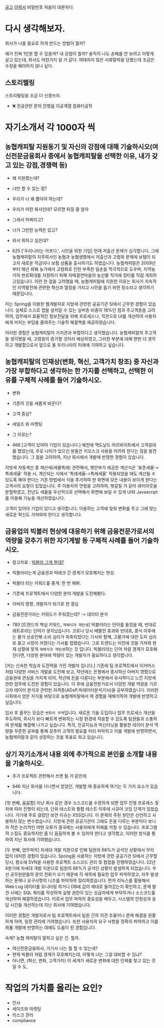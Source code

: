 

[공고]()
[이력서](https://nhcapital.career.co.kr/apply/write/resume_view_kr.asp)
비밀번호 처음이 대문자다.



# 다시 생각해보자.
회사가 나를 필요로 하게 만드는 방법이 뭘까?

얘가 진짜 1인분 할 수 있을까?
내 강점이 뭘까?
솔직히 나도 손해를 안 보려고 이렇게 살고 있는데, 회사도 마찬가지 일 거 같다. 여태까지 많은 서류탈락을 당했는데 조금은 수정을 해야하지 않나 싶다.

## 스토리텔링
스토리텔링을 조금 더 신경쓰자.

- ❌ 전공관련 문의 안했음
이공계열 컴퓨터공학

# 자기소개서 각 1000자 씩
## 농협캐피탈 지원동기 및 자신의 강점에 대해 기술하시오(여신전문금융회사 중에서 농협캐피탈을 선택한 이유, 내가 갖고 있는 강점,경쟁력 등)

- 왜 지원했는데?
- 너만 할 수 있는 점?

- 우리가 너 왜 뽑아야 하는데?
- 우리가 어떤 회사인데? 모르면 뒤질 줄 알아

- 그래서 어쩌라고?
- 너가 그만한 능력은 있고?
- 와서 뭐하고 싶은데?

- 625
['우리나라는 아프다.', 시민을 위한 기업]
현재 저출산 문제가 심각합니다. 그에 농협캐피탈의 지주회사인 농협과 농협생명에서 저출산과 고령화 문제에 보탬이 되고자 새로운 적금이나 보험 상품을 출시하기도 하였습니다. 농협캐피탈은 2009년부터 매년 화훼 농가에서 고령화로 인한 부족한 일손을 적극적으로 도우며, 지역농가의 판로확대를 지원하기 위해 자매결연마을의 농산물 직거래 정터를 직접 개최하고있습니다. 이런 한 점을 고려했을 때, 농협캐피탈에 지원한 이유는 회사가 지속적인 지역발전에 관련한 혁신과 열정을 가지고 시민을 돕기 위한 장소라고 생각하기 때문입니다.

저는 Spring을 이용한 웹개발자로 지방세 관련한 공공기관 SI에서 근무한 경험이 있습니다. 실제로 스스로 앱을 설치알 수 있는 실버층 비중이 18%인 점과 주고객층을 고려하여, 업무에서 효율적인 정보전달을 위해 프로세스나, 직관으로 UI를 개선하여 사용자에게 미치는 부담을 줄여주는 기술적 해결책을 제공하였습니다.

이러한 경험은 농협캐피탈의 가치관과 부합하다고 생각했습니다. 농협캐피탈의 주고객을 생각했을 때, 고령층이 증가할 것이라 예상하였고, 그러한 부분에 대해 한번 더 생각하고 개발함으로서 앞으로 올 우리나라의 미래에 기여하고 싶습니다.


## 농협캐피탈의 인재상(변화, 혁신, 고객가치 창조) 중 자신과 가장 부합하다고 생각하는 한 가지를 선택하고, 선택한 이유를 구체적 사례를 들어 기술하시오.

- 변화
- 기존의 것을 새롭게 바꾼다?

- 고객 중심?
- 세일즈 와 마켓팅
- 그 이유는?

- 466
[고객이 있어야 기업이 있습니다.]
예전에 맥도날드 아르바이트에서 고객응대를 했었는데, 주로 나이가 있으신 분들은 키오스크 사용을 어려워 한다는 점을 발견했습니다. 그 점을 고려허여, 지난 회사에서 개발에 반영한 경험이 있습니다.

지방세 자동계산 중 재산세(세율특례) 관련해서, 행안부가 제공한 계산식은 '표준세율->특례세율' 적용 시, 계산되는 식에서 '특례세율->특례세율' 적용되었을 때도 계산될 수 있도록 해야 한다는 기존 방법에서 식을 추가하여 한 화면에 모든 내용이 보이게 한다는 고객사의 요청이 있었습니다. 주 이용자의 연령을 고려하여, 햇갈릴 거 같아 레이아웃을 분할하였고, 전년도 세율을 우선적으로 선택해서 화면에 보일 수 있게 UI와 Javascript를 이용해 기능을 개선하였습니다.

고객이 있어야 기업이 있다고 생각합니다. 이용하는 고객에 맞춰 변화를 주고 그에 맞는 새로운 혁신도 가져와야 한다고 생각합니다.




## 금융업의 빅블러 현상에 대응하기 위해 금융전문가로서의 역량을 갖추기 위한 자기계발 등 구체적 사례를 들어 기술하시오.

- 참고자료 : [빅블러 그게 뭔데?](https://www.samsungsds.com/kr/insights/big_blur.html)
- 빅블러라는게 금융권과 빅테크 간 경계가 모호해지는 현상.
- 빅블러 라는 키워드를 줄게. 한 번 해봐.

- 기존에 프로젝트에서 다양한 분야 개발을 도전해봤다.
- 아버지 영향, 개발자가 되기로 한 결심
- 금융전문가라는 키워드가 주워졌는데? -> 데이터 분석

- 780
[트렌드의 핵심 키워드, `재해석과 재탄생`]
빅블러라는 단어를 들었을 때, 반대로 레트로라는 단어가 생각났습니다.
코로나 당시 베블런 효과와 반대로, 종식 이후에는 물가 상승인해 소비 심리가 위축되었다는 기사와 함께, 고물가에 대한 도피 심리로 중고 시장이 커졌다는 기사를 접했습니다. 그로 트렌드는 이전에 것을 가져와 현재 상황에 맞게 `재해석과 재탄생`하는 것 입니다. 빅블러라는 단어 처럼 경계가 모호해진다면, 다양한 분야에 역량이 있는 개발자가 필요하다고 생각합니다.

[저는 신속한 학습과 도전력을 가진 개발자 입니다.]
기존에 팀 프로젝트에서 이커머스 처럼 다양한 서비스 개발을 도전해 보고, 작년에는 은행에서 종사하신 아버지 영향으로 금융권에 관심을 가지게 되어, 작년에 돈을 다룬다는 부분에서 유사하다고 느낀 지방세 관련 업무에 도전한 경험이 있습니다.
이 후에 금융전문가로서 다양한 개발 역량을 기르고자 데이터 분석과 관련한 자격증(ADsP,빅데이터분석기사)을 공부하였습니다. 이러한 사회에서 얻은 지식을 바탕으로 농협캐피탈에서 제 경험을 재해석하여 개발에 반영하고싶습니다.

입사 후 꿈꾸는 모습은 `변화의 주역`입니다. 새로운 기술 도입이나 업무 프로세스 개선을 주도하여, 회사가 보다 빠르게 변화하는 시장 환경에 적응할 수 있도록 팀원들과 소통하여 문제를 해결해 나가고 싶습니다. 특히, 인공지능과 머신러닝을 활용한 데이터 분석 역량을 꾸준한 공부를 통해 갖추어 고객의 필요를 미리 파악하고 이를 개발에 반영하면서, 농협캐피탈과 같이 성장하는 것을 목표로 하고 있습니다.



## 상기 자기소개서 내용 외에 추가적으로 본인을 소개할 내용을 기술하시오.

- 추가 프로젝트 관련해서 쓰면 될 거 같은데

- 946
지난 회사를 다니면서 얻었던, 개발할 때 중요하게 여기는 두 가지 요소가 있습니다.

[첫 번째, 꼼꼼함]
지난 회사 같은 경우 소스코드를 수정하게 되면 업무 진행 프로세스 절차에 따라 진행이 되는데, 단위 테스트와 통합 테스트 이후에 시큐어 코딩 단계가 있었습니다. 거기에 주로 걸렸던 보안 이슈는 XSS입니다. 이 문제의 주된 원인은 선언하고 사용하지 않는 변수였습니다. 지방세 관련 공공기관이 그래도 돈을 다루는 부분이다 보니까 작은 논리적인 어떤 오류가 결국에는 사용자에게 피해를 끼칠 수 있습니다. 프로그램적 스킬도 중요하지만 좀 더 꼼꼼하게 볼 수 있어야 한다고 생각했고, 이러한 방식을 통하여 지난 회사에 기여했습니다. 

[두 번째, 업무파악]
차세대 개발 지원으로 인해 팀원의 66%가 공석인 상황에서 무리 없이 대처한 경험이 있습니다.
Spring을 사용하는 지방세 관련 공공기관 SI에서 근무할 당시, 평소에 SVN을 사용한 프로젝트 소스코드 관리 및 협업을 진행하였습니다. 22년 4분기에 차세대 개발 지원으로 팀원의 66%가 공석인 상황이 발생하게 되었습니다. 우선 공무원분들의 문의 전화가 오기 때문에 각 세목에 필요한 업무 파악하였고, 자주 발생하는 문제나 요구사항의 니즈를 파악하여 정리하였습니다. 먼저 리눅스를 활용해서 Web Log 데이터를 모니터링 하거나 DB에 값이 제대로 들어갔는지 확인하고, 문제 발견 시에는 SQL 쿼리를 작성하여 실행 권한이 있는 상급자에게 부탁하거나 소스코드를 개선하여 해결하였습니다. 이로서 업무 파악의 중요성을 배우고, 시스템의 안정성과 응답 시간을 개선하는데 지난 회사에 기여했습니다.

이러한 경험은 개발자로서 팀 프로젝트에서 팀원 간의 의견 조율이나 문제 해결을 원활하게 하여, 일정 관리에 기여했습니다. 또한 사용자의 요구 사항을 정확히 파악하고 이를 제품 개발에 반영하는 데에도 도움이 된 경험입니다.








숙제? 농협 캐피탈이 말하고 싶은 건. 뭘까.
- 여신전문금융회사, 거기서 너는 뭘 할 수 있는데?
- 현제 빅블러 처럼 경계가 모호해지는데, 어떻게 너는 그걸 대비할 수 있냐?
- 아니면, (혁신, 변화, 고객가치) 이 세개가 새로운 변화에 대한 인제를 찾고 있는 것일 수 도,




# 작업의 가치를 올리는 요인?

- 인사
- 세이즈와 마켓팅
- 리스크 관리
- compliance